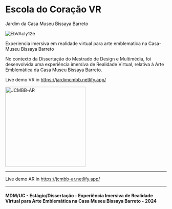# Escola do Coração VR
Jardim da Casa Museu Bissaya Barreto

![EbVAcIy12e](https://github.com/user-attachments/assets/a5f19415-dfc1-46bd-8084-94759f8bc25d)

Experiencia imersiva em realidade virtual para arte emblematica na Casa-Museu Bissaya Barreto

No contexto da Dissertação do Mestrado de Design e Multimédia, foi desenvolvida uma experiência imersiva de Realidade Virtual, relativa à Arte Emblemática da Casa Museu Bissaya Barreto.

Live demo VR in https://jardimcmbb.netlify.app/

<img src="https://github.com/user-attachments/assets/4d7c6982-fa3f-41b3-8ecf-b4182cd46f94" alt="JCMBB-AR" width="250" height="250">

----
Live demo AR in https://jcmbb-ar.netlify.app/

<!-- <img src="https://github.com/user-attachments/assets/69da0f7d-3d77-45ff-be42-bb4c67623842" alt="JCMBB-VR" width="250" height="250"> -->
---
#### MDM/UC - Estágio/Dissertação - Experiência Imersiva de Realidade Virtual para Arte Emblemática na Casa Museu Bissaya Barreto - 2024
